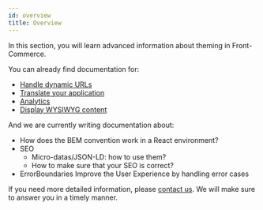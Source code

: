 ```yaml
---
id: overview
title: Overview
---
```


In this section, you will learn advanced information about theming in Front-Commerce.

You can already find documentation for:

* [Handle dynamic URLs](/docs/advanced/theme/route-dispatcher.html)
* [Translate your application](/docs/advanced/theme/translations.html)
* [Analytics](/docs/advanced/theme/analytics.html)
* [Display WYSIWYG content](/docs/advanced/theme/wysiwyg.html)

And we are currently writing documentation about:

* How does the BEM convention work in a React environment?
* SEO
    * Micro-datas/JSON-LD: how to use them?
    * How to make sure that your SEO is correct?
* ErrorBoundaries
    Improve the User Experience by handling error cases

If you need more detailed information, please [contact us](mailto:contact@front-commerce.com). We will make sure to answer you in a timely manner.